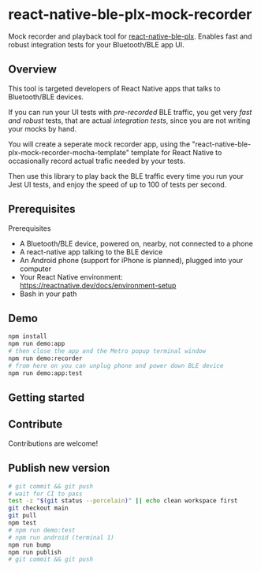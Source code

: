 # react-native-ble-plx-mock-recorder

Mock recorder and playback tool for [react-native-ble-plx](https://www.npmjs.com/package/react-native-ble-plx).
Enables fast and robust integration tests for your Bluetooth/BLE app UI.

## Overview

This tool is targeted developers of React Native apps that talks to Bluetooth/BLE devices.

If you can run your UI tests with _pre-recorded_ BLE traffic, you get very _fast and robust_ tests, that are actual _integration tests_, since you are not writing your mocks by hand.

You will create a seperate mock recorder app, using the "react-native-ble-plx-mock-recorder-mocha-template" template for React Native to occasionally record actual trafic needed by your tests.

Then use this library to play back the BLE traffic every time you run your Jest UI tests, and enjoy the speed of up to 100 of tests per second.

## Prerequisites

Prerequisites

- A Bluetooth/BLE device, powered on, nearby, not connected to a phone
- A react-native app talking to the BLE device
- An Android phone (support for iPhone is planned), plugged into your computer
- Your React Native environment: https://reactnative.dev/docs/environment-setup
- Bash in your path

## Demo

```bash
npm install
npm run demo:app
# then close the app and the Metro popup terminal window
npm run demo:recorder
# from here on you can unplug phone and power down BLE device
npm run demo:app:test
```

## Getting started

## Contribute

Contributions are welcome!

## Publish new version

```bash
# git commit && git push
# wait for CI to pass
test -z "$(git status --porcelain)" || echo clean workspace first
git checkout main
git pull
npm test
# npm run demo:test
# npm run android (terminal 1)
npm run bump
npm run publish
# git commit && git push
```

